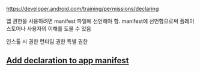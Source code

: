 https://developer.android.com/training/permissions/declaring

앱 권한을 사용하려면 manifest 파일에 선언해야 함.
manifest에 선언함으로써 플레이스토어나 사용자의 이해를 도울 수 있음

인스톨 시 권한
런타임 권한
특별 권한

## [Add declaration to app manifest](https://developer.android.com/training/permissions/declaring#add-to-manifest)




